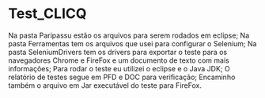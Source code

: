 # Test_CLICQ
 Na pasta Paripassu estão os arquivos para serem rodados em eclipse;
 Na pasta Ferramentas tem os arquivos que usei para configurar o Selenium;
 Na pasta SeleniumDrivers tem os drivers para exportar o teste para os navegadores Chrome e FireFox e um documento de texto com mais informações;
 Para rodar o teste eu utilizei o eclipse e o Java JDK;
 O relatório de testes segue em PFD e DOC para verificação;
 Encaminho também o arquivo em Jar executável do teste para FireFox.
